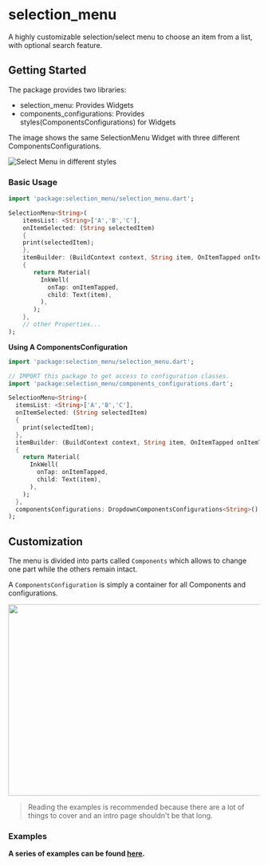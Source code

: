 # selection_menu

A highly customizable selection/select menu to choose an item from a list,
with optional search feature.

## Getting Started

The package provides two libraries:
* selection_menu: Provides Widgets
* components_configurations: Provides styles(ComponentsConfigurations) 
  for Widgets

The image shows the same SelectionMenu Widget with three different 
ComponentsConfigurations.

![Select Menu in different styles](https://i.imgur.com/a5FfkD6.gif)


### Basic Usage

```dart
import 'package:selection_menu/selection_menu.dart';

SelectionMenu<String>(
    itemsList: <String>['A','B','C'],
    onItemSelected: (String selectedItem)
    {
    print(selectedItem);
    },
    itemBuilder: (BuildContext context, String item, OnItemTapped onItemTapped)
    {
       return Material(
         InkWell(
           onTap: onItemTapped,
           child: Text(item),
         ),
       ); 
    },
    // other Properties...
);
 ```

**Using A ComponentsConfiguration**
 
```dart
import 'package:selection_menu/selection_menu.dart';

// IMPORT this package to get access to configuration classes.
import 'package:selection_menu/components_configurations.dart';

SelectionMenu<String>(
  itemsList: <String>['A','B','C'],
  onItemSelected: (String selectedItem)
  {
    print(selectedItem);
  },
  itemBuilder: (BuildContext context, String item, OnItemTapped onItemTapped)
  {
    return Material(
      InkWell(
        onTap: onItemTapped,
        child: Text(item),
      ),
    );
  },
  componentsConfigurations: DropdownComponentsConfigurations<String>(),
);
```

## Customization

The menu is divided into parts called `Components` which allows to
change one part while the others remain intact.

A `ComponentsConfiguration` is simply a container for all Components
and configurations.

<img src="https://i.imgur.com/QL67eib.jpg" width="658.5" height="384"/>

> Reading the examples is recommended because there are a lot of things to
> cover and an intro page shouldn't be that long.

### Examples

**A series of examples can be found 
[here](https://github.com/HussainTaj-W/flutter-package-selection_menu-example).**